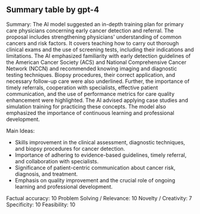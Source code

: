 ## Summary table by gpt-4
Summary: 
The AI model suggested an in-depth training plan for primary care physicians concerning early cancer detection and referral. The proposal includes strengthening physicians' understanding of common cancers and risk factors. It covers teaching how to carry out thorough clinical exams and the use of screening tests, including their indications and limitations. The AI emphasized familiarity with early detection guidelines of the American Cancer Society (ACS) and National Comprehensive Cancer Network (NCCN) and recommended knowing imaging and diagnostic testing techniques. Biopsy procedures, their correct application, and necessary follow-up care were also underlined. Further, the importance of timely referrals, cooperation with specialists, effective patient communication, and the use of performance metrics for care quality enhancement were highlighted. The AI advised applying case studies and simulation training for practicing these concepts. The model also emphasized the importance of continuous learning and professional development.

Main Ideas:
- Skills improvement in the clinical assessment, diagnostic techniques, and biopsy procedures for cancer detection.
- Importance of adhering to evidence-based guidelines, timely referral, and collaboration with specialists.
- Significance of patient-centric communication about cancer risk, diagnosis, and treatment.
- Emphasis on quality improvement and the crucial role of ongoing learning and professional development.

Factual accuracy: 10
Problem Solving / Relevance: 10
Novelty / Creativity: 7
Specificity: 10
Feasibility: 10

